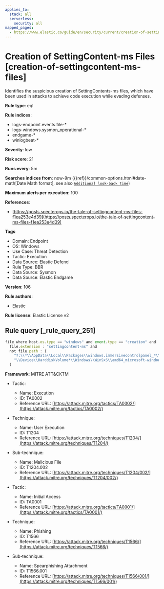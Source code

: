 ```yaml
---
applies_to:
  stack: all
  serverless:
    security: all
mapped_pages:
  - https://www.elastic.co/guide/en/security/current/creation-of-settingcontent-ms-files.html
---
```


# Creation of SettingContent-ms Files [creation-of-settingcontent-ms-files]

Identifies the suspicious creation of SettingContents-ms files, which have been used in attacks to achieve code execution while evading defenses.

**Rule type**: eql

**Rule indices**:

* logs-endpoint.events.file-*
* logs-windows.sysmon_operational-*
* endgame-*
* winlogbeat-*

**Severity**: low

**Risk score**: 21

**Runs every**: 5m

**Searches indices from**: now-9m ({{ref}}/common-options.html#date-math[Date Math format], see also [`Additional look-back time`](docs-content://solutions/security/detect-and-alert/create-detection-rule.md#rule-schedule))

**Maximum alerts per execution**: 100

**References**:

* [https://posts.specterops.io/the-tale-of-settingcontent-ms-files-f1ea253e4d39](https://posts.specterops.io/the-tale-of-settingcontent-ms-files-f1ea253e4d39)

**Tags**:

* Domain: Endpoint
* OS: Windows
* Use Case: Threat Detection
* Tactic: Execution
* Data Source: Elastic Defend
* Rule Type: BBR
* Data Source: Sysmon
* Data Source: Elastic Endgame

**Version**: 106

**Rule authors**:

* Elastic

**Rule license**: Elastic License v2

## Rule query [_rule_query_251]

```js
file where host.os.type == "windows" and event.type == "creation" and
  file.extension : "settingcontent-ms" and
  not file.path : (
    "?:\\*\\AppData\\Local\\Packages\\windows.immersivecontrolpanel_*\\LocalState\\Indexed\\Settings\\*",
    "\\Device\\HarddiskVolume*\\Windows\\WinSxS\\amd64_microsoft-windows-s..*\\*.settingcontent-ms"
  )
```

**Framework**: MITRE ATT&CKTM

* Tactic:

    * Name: Execution
    * ID: TA0002
    * Reference URL: [https://attack.mitre.org/tactics/TA0002/](https://attack.mitre.org/tactics/TA0002/)

* Technique:

    * Name: User Execution
    * ID: T1204
    * Reference URL: [https://attack.mitre.org/techniques/T1204/](https://attack.mitre.org/techniques/T1204/)

* Sub-technique:

    * Name: Malicious File
    * ID: T1204.002
    * Reference URL: [https://attack.mitre.org/techniques/T1204/002/](https://attack.mitre.org/techniques/T1204/002/)

* Tactic:

    * Name: Initial Access
    * ID: TA0001
    * Reference URL: [https://attack.mitre.org/tactics/TA0001/](https://attack.mitre.org/tactics/TA0001/)

* Technique:

    * Name: Phishing
    * ID: T1566
    * Reference URL: [https://attack.mitre.org/techniques/T1566/](https://attack.mitre.org/techniques/T1566/)

* Sub-technique:

    * Name: Spearphishing Attachment
    * ID: T1566.001
    * Reference URL: [https://attack.mitre.org/techniques/T1566/001/](https://attack.mitre.org/techniques/T1566/001/)




